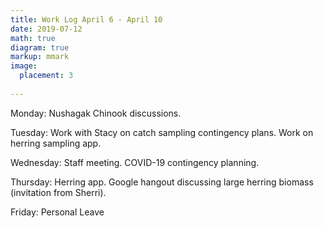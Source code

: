 ```yaml
---
title: Work Log April 6 - April 10
date: 2019-07-12
math: true
diagram: true
markup: mmark
image:
  placement: 3
  
---
```


Monday: Nushagak Chinook discussions.

Tuesday: Work with Stacy on catch sampling contingency plans. Work on herring sampling app.

Wednesday: Staff meeting. COVID-19 contingency planning.

Thursday: Herring app. Google hangout discussing large herring biomass (invitation from Sherri).

Friday: Personal Leave

